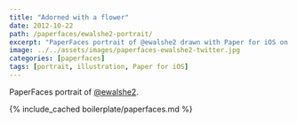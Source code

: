 ```yaml
---
title: "Adorned with a flower"
date: 2012-10-22
path: /paperfaces/ewalshe2-portrait/
excerpt: "PaperFaces portrait of @ewalshe2 drawn with Paper for iOS on an iPad."
image: ../../assets/images/paperfaces-ewalshe2-twitter.jpg
categories: [paperfaces]
tags: [portrait, illustration, Paper for iOS]
---
```


PaperFaces portrait of [@ewalshe2](https://twitter.com/ewalshe2).

{% include_cached boilerplate/paperfaces.md %}
